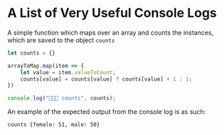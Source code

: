 # A List of Very Useful Console Logs

A simple function which maps over an array and counts the instances, which are saved to the object `counts`

```javascript
let counts = {}

arrayToMap.map(item => {
	let value = item.valueToCount;
	counts[value] = counts[value] ? counts[value] + 1 : 1;
})

console.log("🐛🐝🐞 counts", counts);
```

An example of the expected output from the console log is as such:

```
counts {female: 51, male: 50}
```


